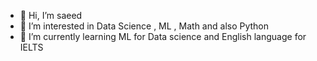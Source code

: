 - 👋 Hi, I’m saeed
- 👀 I’m interested in Data Science , ML , Math and also Python
- 🌱 I’m currently learning ML for Data science and English language for IELTS

<!---
saeedsalehy/saeedsalehy is a ✨ special ✨ repository because its `README.md` (this file) appears on your GitHub profile.
You can click the Preview link to take a look at your changes.
--->
